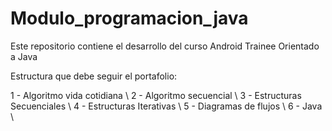 # Modulo_programacion_java

Este repositorio contiene el desarrollo del curso Android Trainee Orientado a Java

Estructura que debe seguir el portafolio:

1 - Algoritmo vida cotidiana \\
2 - Algoritmo secuencial \\
3 - Estructuras Secuenciales \\
4 - Estructuras Iterativas \\
5 - Diagramas de flujos \\
6 - Java \\
